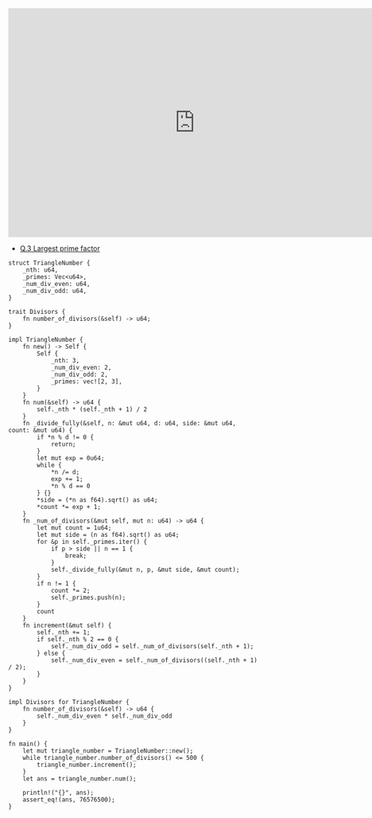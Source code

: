 <html><iframe src="https://docs.google.com/presentation/d/e/2PACX-1vTUzg1DwUVVPjMo47WhaQsHfCnvNIQ7Kkon5Bap_TWFpgsErv3FrrGagF_zJpF0G50ThPSkBoiGvq9B/embed?start=false&loop=false&delayms=60000" frameborder="0" width="750" height="460" allowfullscreen="true" mozallowfullscreen="true" webkitallowfullscreen="true"></iframe></html>

- [Q.3 Largest prime factor](./e3.md)

```rust,editable
struct TriangleNumber {
    _nth: u64,
    _primes: Vec<u64>,
    _num_div_even: u64,
    _num_div_odd: u64,
}

trait Divisors {
    fn number_of_divisors(&self) -> u64;
}

impl TriangleNumber {
    fn new() -> Self {
        Self {
            _nth: 3,
            _num_div_even: 2,
            _num_div_odd: 2,
            _primes: vec![2, 3],
        }
    }
    fn num(&self) -> u64 {
        self._nth * (self._nth + 1) / 2
    }
    fn _divide_fully(&self, n: &mut u64, d: u64, side: &mut u64, count: &mut u64) {
        if *n % d != 0 {
            return;
        }
        let mut exp = 0u64;
        while {
            *n /= d;
            exp += 1;
            *n % d == 0
        } {}
        *side = (*n as f64).sqrt() as u64;
        *count *= exp + 1;
    }
    fn _num_of_divisors(&mut self, mut n: u64) -> u64 {
        let mut count = 1u64;
        let mut side = (n as f64).sqrt() as u64;
        for &p in self._primes.iter() {
            if p > side || n == 1 {
                break;
            }
            self._divide_fully(&mut n, p, &mut side, &mut count);
        }
        if n != 1 {
            count *= 2;
            self._primes.push(n);
        }
        count
    }
    fn increment(&mut self) {
        self._nth += 1;
        if self._nth % 2 == 0 {
            self._num_div_odd = self._num_of_divisors(self._nth + 1);
        } else {
            self._num_div_even = self._num_of_divisors((self._nth + 1) / 2);
        }
    }
}

impl Divisors for TriangleNumber {
    fn number_of_divisors(&self) -> u64 {
        self._num_div_even * self._num_div_odd
    }
}

fn main() {
    let mut triangle_number = TriangleNumber::new();
    while triangle_number.number_of_divisors() <= 500 {
        triangle_number.increment();
    }
    let ans = triangle_number.num();

    println!("{}", ans);
    assert_eq!(ans, 76576500);
}
```
